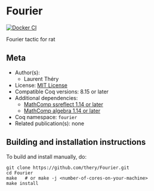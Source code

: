<!---
This file was generated from `meta.yml`, please do not edit manually.
Follow the instructions on https://github.com/coq-community/templates to regenerate.
--->
# Fourier

[![Docker CI][docker-action-shield]][docker-action-link]

[docker-action-shield]: https://github.com/thery/Fourier/workflows/Docker%20CI/badge.svg?branch=master
[docker-action-link]: https://github.com/thery/Fourier/actions?query=workflow:"Docker%20CI"




Fourier tactic for rat

## Meta

- Author(s):
  - Laurent Théry
- License: [MIT License](LICENSE)
- Compatible Coq versions: 8.15 or later
- Additional dependencies:
  - [MathComp ssreflect 1.14 or later](https://math-comp.github.io)
  - [MathComp algebra 1.14 or later](https://math-comp.github.io)
- Coq namespace: `fourier`
- Related publication(s): none

## Building and installation instructions


To build and install manually, do:

``` shell
git clone https://github.com/thery/Fourier.git
cd Fourier
make   # or make -j <number-of-cores-on-your-machine> 
make install
```



